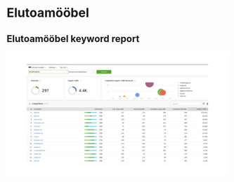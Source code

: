 # Elutoamööbel

## Elutoamööbel keyword report 

![](https://raw.githubusercontent.com/vadimiljin/elutoamoobel/master/competition-research-mooblimaja-competors-intersection-by-desktop-searches-estonia.png)
